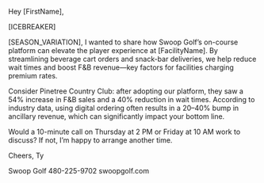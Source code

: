 Hey [FirstName],

[ICEBREAKER]

[SEASON_VARIATION], I wanted to share how Swoop Golf’s on-course platform can elevate the player experience at [FacilityName]. By streamlining beverage cart orders and snack-bar deliveries, we help reduce wait times and boost F&B revenue—key factors for facilities charging premium rates.

Consider Pinetree Country Club: after adopting our platform, they saw a 54% increase in F&B sales and a 40% reduction in wait times. According to industry data, using digital ordering often results in a 20–40% bump in ancillary revenue, which can significantly impact your bottom line.

Would a 10-minute call on Thursday at 2 PM or Friday at 10 AM work to discuss? If not, I’m happy to arrange another time.

Cheers,
Ty

Swoop Golf
480-225-9702
swoopgolf.com
